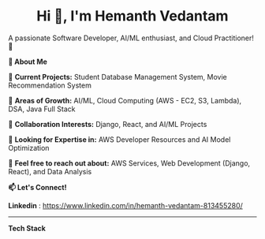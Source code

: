 <h1 align="center">Hi 👋, I'm Hemanth Vedantam</h1>


A passionate Software Developer, AI/ML enthusiast, and Cloud Practitioner! 🌟



**🚀 About Me**


🔭 **Current Projects:** Student Database Management System, Movie Recommendation System


🌱 **Areas of Growth:** AI/ML, Cloud Computing (AWS - EC2, S3, Lambda), DSA, Java Full Stack


👯 **Collaboration Interests:** Django, React, and AI/ML Projects


🤝 **Looking for Expertise in:** AWS Developer Resources and AI Model Optimization


💬 **Feel free to reach out about:**  AWS Services, Web Development (Django, React), and Data Analysis



**📫 Let's Connect!**

**Linkedin** : https://www.linkedin.com/in/hemanth-vedantam-813455280/


---

**Tech Stack**
